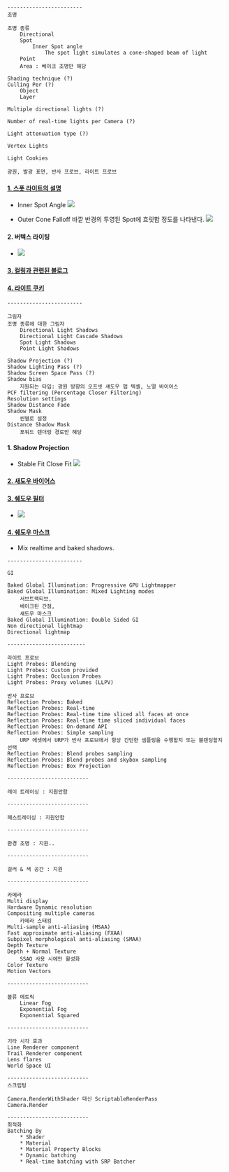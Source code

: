 ```
------------------------
조명

조명 종류
    Directional
    Spot
        Inner Spot angle
            The spot light simulates a cone-shaped beam of light
    Point
    Area : 베이크 조명만 해당

Shading technique (?)
Culling Per (?)
    Object
    Layer	

Multiple directional lights (?)

Number of real-time lights per Camera (?)

Light attenuation type (?)

Vertex Lights 

Light Cookies 

광원, 발광 표면, 반사 프로브, 라이트 프로브
```

#### [1. 스폿 라이트의 설명](https://radeon-pro.github.io/RadeonProRenderDocs/en/plugins/maya/spot_light.html)

* Inner Spot Angle
![](2023-04-10-16-23-50.png)

* Outer Cone Falloff
바깥 반경의 투영된 Spot에 흐릿함 정도를 나타낸다.
![](2023-04-10-16-24-35.png)

#### 2. 버텍스 라이팅
* ![](2023-04-10-17-38-39.png)

#### [3. 컬링과 관련된 블로그](https://unitybeginner.tistory.com/56)
#### [4. 라이트 쿠키](https://docs.unity3d.com/Manual/Cookies.html)


```
------------------------

그림자
조명 종류에 대한 그림자
    Directional Light Shadows
    Directional Light Cascade Shadows
    Spot Light Shadows
    Point Light Shadows

Shadow Projection (?)
Shadow Lighting Pass (?)
Shadow Screen Space Pass (?)
Shadow bias
    지원되는 타입: 광원 방향의 오프셋 섀도우 맵 텍셀, 노멀 바이어스
PCF filtering (Percentage Closer Filtering) 
Resolution settings
Shadow Distance Fade
Shadow Mask
    씬별로 설정
Distance Shadow Mask
    포워드 렌더링 경로만 해당
```

#### 1. Shadow Projection
* 
    Stable Fit 
    Close Fit 
    ![](2023-04-10-17-45-19.png)

#### [2. 새도우 바이어스](https://docs.unrealengine.com/4.27/ko/Resources/ContentExamples/Lighting/6_1/)

#### [3. 쉐도우 필터](https://digitalrune.github.io/DigitalRune-Documentation/html/bed07eb7-0d10-40f3-93e8-c823a787b6a7.htm)
* ![](2023-04-11-10-08-03.png)

#### [4. 쉐도우 마스크](https://catlikecoding.com/unity/tutorials/custom-srp/shadow-masks/)
* Mix realtime and baked shadows.


```
------------------------

GI

Baked Global Illumination: Progressive GPU Lightmapper
Baked Global Illumination: Mixed Lighting modes
    서브트랙티브, 
    베이크된 간점, 
    섀도우 마스크
Baked Global Illumination: Double Sided GI
Non directional lightmap
Directional lightmap

-------------------------

라이트 프로브
Light Probes: Blending
Light Probes: Custom provided
Light Probes: Occlusion Probes
Light Probes: Proxy volumes (LLPV)

반사 프로브
Reflection Probes: Baked
Reflection Probes: Real-time
Reflection Probes: Real-time time sliced all faces at once
Reflection Probes: Real-time time sliced individual faces
Reflection Probes: On-demand API
Reflection Probes: Simple sampling
    URP 에셋에서 URP가 반사 프로브에서 항상 간단한 샘플링을 수행할지 또는 블렌딩할지 선택
Reflection Probes: Blend probes sampling
Reflection Probes: Blend probes and skybox sampling
Reflection Probes: Box Projection

--------------------------

레이 트레이싱 : 지원안함

--------------------------

패스트레이싱 : 지원안함

--------------------------

환경 조명 : 지원..

--------------------------

걸러 & 색 공간 : 지원

--------------------------

카메라 
Multi display
Hardware Dynamic resolution
Compositing multiple cameras
    카메라 스태킹
Multi-sample anti-aliasing (MSAA)
Fast approximate anti-aliasing (FXAA)
Subpixel morphological anti-aliasing (SMAA)
Depth Texture
Depth + Normal Texture
    SSAO 사용 시에만 활성화
Color Texture
Motion Vectors

--------------------------

볼류 메트릭 
    Linear Fog
    Exponential Fog
    Exponential Squared

--------------------------

기타 시각 효과
Line Renderer component
Trail Renderer component
Lens flares
World Space UI

--------------------------
스크립팅

Camera.RenderWithShader 대신 ScriptableRenderPass
Camera.Render

--------------------------
최적화
Batching By 
    * Shader
    * Material
    * Material Property Blocks
    * Dynamic batching
    * Real-time batching with SRP Batcher
```
